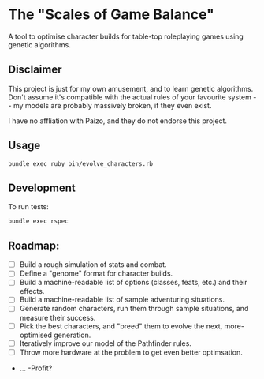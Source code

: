 # The "Scales of Game Balance"

A tool to optimise character builds for table-top roleplaying games
using genetic algorithms.

## Disclaimer

This project is just for my own amusement, and to learn genetic algorithms.
Don't assume it's compatible with the actual rules of your favourite system --
my models are probably massively broken, if they even exist.

I have no affliation with Paizo, and they do not endorse this project.

## Usage

    bundle exec ruby bin/evolve_characters.rb

## Development

To run tests:

    bundle exec rspec

## Roadmap:

- [ ] Build a rough simulation of stats and combat.
- [ ] Define a "genome" format for character builds.
- [ ] Build a machine-readable list of options (classes, feats, etc.) and their effects.
- [ ] Build a machine-readable list of sample adventuring situations.
- [ ] Generate random characters, run them through sample situations, and measure their success.
- [ ] Pick the best characters, and "breed" them to evolve the next, more-optimised generation.
- [ ] Iteratively improve our model of the Pathfinder rules.
- [ ] Throw more hardware at the problem to get even better optimsation.
- ...
-Profit?
